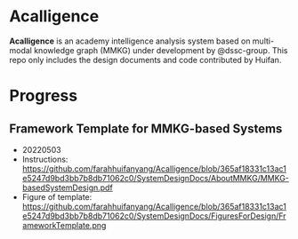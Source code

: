 # Acalligence
**Acalligence** is an academy intelligence analysis system based on multi-modal knowledge graph (MMKG) under development by @dssc-group. This repo only includes the design documents and code contributed by Huifan.

# Progress

## Framework Template for MMKG-based Systems

- 20220503
- Instructions: 
  https://github.com/farahhuifanyang/Acalligence/blob/365af18331c13ac1e5247d9bd3bb7b8db71062c0/SystemDesignDocs/AboutMMKG/MMKG-basedSystemDesign.pdf
- Figure of template: 
  https://github.com/farahhuifanyang/Acalligence/blob/365af18331c13ac1e5247d9bd3bb7b8db71062c0/SystemDesignDocs/FiguresForDesign/FrameworkTemplate.png
